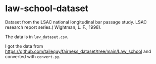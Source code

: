 # law-school-dataset
Dataset from the LSAC national longitudinal bar passage study. LSAC research report series.( Wightman, L. F., 1998).

The data is in `law_dataset.csv`.

I got the data from https://github.com/tailequy/fairness_dataset/tree/main/Law_school and converted with `convert.py`.

